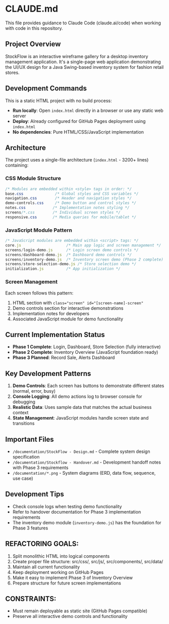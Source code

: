 # CLAUDE.md

This file provides guidance to Claude Code (claude.ai/code) when working with code in this repository.

## Project Overview
StockFlow is an interactive wireframe gallery for a desktop inventory management application. It's a single-page web application demonstrating the UI/UX design for a Java Swing-based inventory system for fashion retail stores.

## Development Commands
This is a static HTML project with no build process:
- **Run locally**: Open `index.html` directly in a browser or use any static web server
- **Deploy**: Already configured for GitHub Pages deployment using `index.html`
- **No dependencies**: Pure HTML/CSS/JavaScript implementation

## Architecture
The project uses a single-file architecture (`index.html` - 3200+ lines) containing:

### CSS Module Structure
```css
/* Modules are embedded within <style> tags in order: */
base.css              /* Global styles and CSS variables */
navigation.css        /* Header and navigation styles */
demo-controls.css     /* Demo button and control styles */
notes.css            /* Implementation notes styling */
screens/*.css        /* Individual screen styles */
responsive.css       /* Media queries for mobile/tablet */
```

### JavaScript Module Pattern
```javascript
/* JavaScript modules are embedded within <script> tags: */
core.js                    /* Main app logic and screen management */
screens/login-demo.js      /* Login screen demo controls */
screens/dashboard-demo.js  /* Dashboard demo controls */
screens/inventory-demo.js  /* Inventory screen demo (Phase 2 complete) */
screens/store-selection-demo.js /* Store selection demo */
initialization.js          /* App initialization */
```

### Screen Management
Each screen follows this pattern:
1. HTML section with `class="screen" id="[screen-name]-screen"`
2. Demo controls section for interactive demonstrations
3. Implementation notes for developers
4. Associated JavaScript module for demo functionality

## Current Implementation Status
- **Phase 1 Complete**: Login, Dashboard, Store Selection (fully interactive)
- **Phase 2 Complete**: Inventory Overview (JavaScript foundation ready)
- **Phase 3 Planned**: Record Sale, Alerts Dashboard

## Key Development Patterns
1. **Demo Controls**: Each screen has buttons to demonstrate different states (normal, error, busy)
2. **Console Logging**: All demo actions log to browser console for debugging
3. **Realistic Data**: Uses sample data that matches the actual business context
4. **State Management**: JavaScript modules handle screen state and transitions

## Important Files
- `/documentation/StockFlow - Design.md` - Complete system design specification
- `/documentation/Stockflow - Handover.md` - Development handoff notes with Phase 3 requirements
- `/documentation/*.png` - System diagrams (ERD, data flow, sequence, use case)

## Development Tips
- Check console logs when testing demo functionality
- Refer to handover documentation for Phase 3 implementation requirements
- The inventory demo module (`inventory-demo.js`) has the foundation for Phase 3 features

## REFACTORING GOALS:
1. Split monolithic HTML into logical components
2. Create proper file structure: src/css/, src/js/, src/components/, src/data/
3. Maintain all current functionality
4. Keep deployment working on GitHub Pages
5. Make it easy to implement Phase 3 of Inventory Overview
6. Prepare structure for future screen implementations

## CONSTRAINTS:
- Must remain deployable as static site (GitHub Pages compatible)
- Preserve all interactive demo controls and functionality
